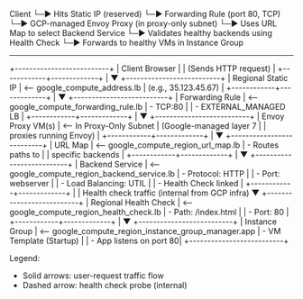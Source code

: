 Client
  └─▶ Hits Static IP (reserved)
        └─▶ Forwarding Rule (port 80, TCP)
              └─▶ GCP-managed Envoy Proxy (in proxy-only subnet)
                    └─▶ Uses URL Map to select Backend Service
                          └─▶ Validates healthy backends using Health Check
                                └─▶ Forwards to healthy VMs in Instance Group


-------

+--------------------------+
|      Client Browser      |
|   (Sends HTTP request)   |
+------------+-------------+
             |
             ▼
+--------------------------+
|  Regional Static IP      |  <-- google_compute_address.lb
|  (e.g., 35.123.45.67)    |
+------------+-------------+
             |
             ▼
+--------------------------+
|  Forwarding Rule         |  <-- google_compute_forwarding_rule.lb
|  - TCP:80                |
|  - EXTERNAL_MANAGED LB   |
+------------+-------------+
             |
             ▼
+--------------------------+
|  Envoy Proxy VM(s)       |  <-- In Proxy-Only Subnet
|  (Google-managed layer 7 |
|   proxies running Envoy) |
+------------+-------------+
             |
             ▼
+--------------------------+
|  URL Map                 |  <-- google_compute_region_url_map.lb
|  - Routes paths to       |
|    specific backends     |
+------------+-------------+
             |
             ▼
+--------------------------+
|  Backend Service         |  <-- google_compute_region_backend_service.lb
|  - Protocol: HTTP        |
|  - Port: webserver       |
|  - Load Balancing: UTIL  |
|  - Health Check linked   |
+------------+-------------+
             |
             | Health check traffic (internal from GCP infra)
             ▼
+--------------------------+
|  Regional Health Check   |  <-- google_compute_region_health_check.lb
|  - Path: /index.html     |
|  - Port: 80              |
+------------+-------------+
             |
             ▼
+--------------------------+
|  Instance Group          |  <-- google_compute_region_instance_group_manager.app
|  - VM Template (Startup) |
|  - App listens on port 80|
+--------------------------+

Legend:
- Solid arrows: user-request traffic flow
- Dashed arrow: health check probe (internal)
